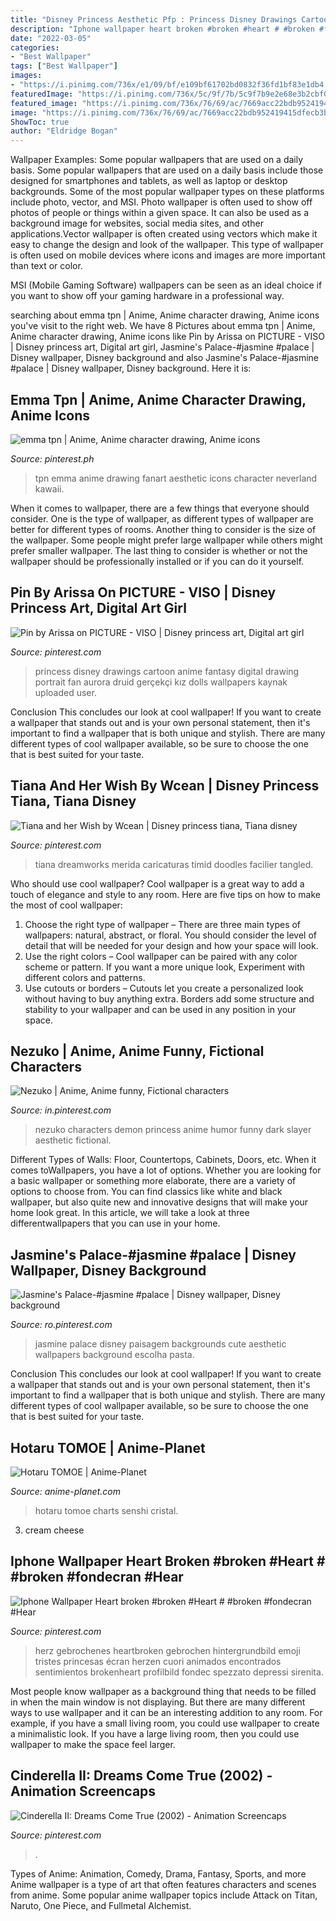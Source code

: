 ```yaml
---
title: "Disney Princess Aesthetic Pfp : Princess Disney Drawings Cartoon Anime Fantasy Digital Drawing Portrait Fan Aurora Druid Gerçekçi Kız Dolls Wallpapers Kaynak Uploaded User"
description: "Iphone wallpaper heart broken #broken #heart # #broken #fondecran #hear"
date: "2022-03-05"
categories:
- "Best Wallpaper"
tags: ["Best Wallpaper"]
images:
- "https://i.pinimg.com/736x/e1/09/bf/e109bf61702bd0832f36fd1bf83e1db4.jpg"
featuredImage: "https://i.pinimg.com/736x/5c/9f/7b/5c9f7b9e2e68e3b2cbf0f263df2304cd.jpg"
featured_image: "https://i.pinimg.com/736x/76/69/ac/7669acc22bdb952419415dfecb3ba5e6.jpg"
image: "https://i.pinimg.com/736x/76/69/ac/7669acc22bdb952419415dfecb3ba5e6.jpg"
ShowToc: true
author: "Eldridge Bogan"
---
```



Wallpaper Examples: Some popular wallpapers that are used on a daily basis.
Some popular wallpapers that are used on a daily basis include those designed for smartphones and tablets, as well as laptop or desktop backgrounds. Some of the most popular wallpaper types on these platforms include photo, vector, and MSI. 
Photo wallpaper is often used to show off photos of people or things within a given space. It can also be used as a background image for websites, social media sites, and other applications.Vector wallpaper is often created using vectors which make it easy to change the design and look of the wallpaper. This type of wallpaper is often used on mobile devices where icons and images are more important than text or color. 

MSI (Mobile Gaming Software) wallpapers can be seen as an ideal choice if you want to show off your gaming hardware in a professional way.

	

		
searching about emma tpn | Anime, Anime character drawing, Anime icons you've visit to the right web. We have 8 Pictures about emma tpn | Anime, Anime character drawing, Anime icons like Pin by Arissa on PICTURE - VISO | Disney princess art, Digital art girl, Jasmine&#039;s Palace-#jasmine #palace | Disney wallpaper, Disney background and also Jasmine&#039;s Palace-#jasmine #palace | Disney wallpaper, Disney background. Here it is:
		
    
## Emma Tpn | Anime, Anime Character Drawing, Anime Icons

<img loading=lazy src="https://i.pinimg.com/736x/3f/7f/9a/3f7f9a2c6d66806af6263f22524a5813.jpg" onerror="this.onerror=null;this.src='https://tse3.mm.bing.net/th?id=OIP.-HI0_q58tIvys92Isc-cZgHaHa&amp;pid=15.1';" alt="emma tpn | Anime, Anime character drawing, Anime icons">

_Source: pinterest.ph_

>tpn emma anime drawing fanart aesthetic icons character neverland kawaii. 

	

When it comes to wallpaper, there are a few things that everyone should consider. One is the type of wallpaper, as different types of wallpaper are better for different types of rooms. Another thing to consider is the size of the wallpaper. Some people might prefer large wallpaper while others might prefer smaller wallpaper. The last thing to consider is whether or not the wallpaper should be professionally installed or if you can do it yourself.

    
## Pin By Arissa On PICTURE - VISO | Disney Princess Art, Digital Art Girl

<img loading=lazy src="https://i.pinimg.com/736x/30/04/b4/3004b4d72f8abd76aa74ae89bf185da4.jpg" onerror="this.onerror=null;this.src='https://tse1.mm.bing.net/th?id=OIP.NUqDMuZRV3vBRcS87BjeaAHaNJ&amp;pid=15.1';" alt="Pin by Arissa on PICTURE - VISO | Disney princess art, Digital art girl">

_Source: pinterest.com_

>princess disney drawings cartoon anime fantasy digital drawing portrait fan aurora druid gerçekçi kız dolls wallpapers kaynak uploaded user. 

	

Conclusion
This concludes our look at cool wallpaper! If you want to create a wallpaper that stands out and is your own personal statement, then it's important to find a wallpaper that is both unique and stylish. There are many different types of cool wallpaper available, so be sure to choose the one that is best suited for your taste.

    
## Tiana And Her Wish By Wcean | Disney Princess Tiana, Tiana Disney

<img loading=lazy src="https://i.pinimg.com/736x/76/69/ac/7669acc22bdb952419415dfecb3ba5e6.jpg" onerror="this.onerror=null;this.src='https://tse3.mm.bing.net/th?id=OIP.-_4bkHhz2DfWv-f8gYLx-wHaLV&amp;pid=15.1';" alt="Tiana and her Wish by Wcean | Disney princess tiana, Tiana disney">

_Source: pinterest.com_

>tiana dreamworks merida caricaturas timid doodles facilier tangled. 

	

Who should use cool wallpaper?
Cool wallpaper is a great way to add a touch of elegance and style to any room. Here are five tips on how to make the most of cool wallpaper: 
1) Choose the right type of wallpaper – There are three main types of wallpapers: natural, abstract, or floral. You should consider the level of detail that will be needed for your design and how your space will look. 
2) Use the right colors – Cool wallpaper can be paired with any color scheme or pattern. If you want a more unique look, Experiment with different colors and patterns. 
3) Use cutouts or borders – Cutouts let you create a personalized look without having to buy anything extra. Borders add some structure and stability to your wallpaper and can be used in any position in your space.

    
## Nezuko | Anime, Anime Funny, Fictional Characters

<img loading=lazy src="https://i.pinimg.com/736x/60/d7/b6/60d7b66464c4382c98028876ffde496d.jpg" onerror="this.onerror=null;this.src='https://tse4.mm.bing.net/th?id=OIP.AMG43Uh_TixCLPEKEQshqwHaKM&amp;pid=15.1';" alt="Nezuko | Anime, Anime funny, Fictional characters">

_Source: in.pinterest.com_

>nezuko characters demon princess anime humor funny dark slayer aesthetic fictional. 

	

Different Types of Walls: Floor, Countertops, Cabinets, Doors, etc.
When it comes toWallpapers, you have a lot of options. Whether you are looking for a basic wallpaper or something more elaborate, there are a variety of options to choose from. You can find classics like white and black wallpaper, but also quite new and innovative designs that will make your home look great. In this article, we will take a look at three differentwallpapers that you can use in your home.

    
## Jasmine&#039;s Palace-#jasmine #palace | Disney Wallpaper, Disney Background

<img loading=lazy src="https://i.pinimg.com/736x/5c/9f/7b/5c9f7b9e2e68e3b2cbf0f263df2304cd.jpg" onerror="this.onerror=null;this.src='https://tse1.mm.bing.net/th?id=OIP.34bruvM7owjUV_Ri9ME2DAHaNK&amp;pid=15.1';" alt="Jasmine&#039;s Palace-#jasmine #palace | Disney wallpaper, Disney background">

_Source: ro.pinterest.com_

>jasmine palace disney paisagem backgrounds cute aesthetic wallpapers background escolha pasta. 

	

Conclusion
This concludes our look at cool wallpaper! If you want to create a wallpaper that stands out and is your own personal statement, then it's important to find a wallpaper that is both unique and stylish. There are many different types of cool wallpaper available, so be sure to choose the one that is best suited for your taste.

    
## Hotaru TOMOE | Anime-Planet

<img loading=lazy src="https://www.anime-planet.com/images/characters/hotaru-tomoe-6081.jpg" onerror="this.onerror=null;this.src='https://tse3.mm.bing.net/th?id=OIP.Y0aOdXb0lhnMC3S5NCfwlAAAAA&amp;pid=15.1';" alt="Hotaru TOMOE | Anime-Planet">

_Source: anime-planet.com_

>hotaru tomoe charts senshi cristal. 

	

3. cream cheese 

    
## Iphone Wallpaper Heart Broken #broken #Heart # #broken #fondecran #Hear

<img loading=lazy src="https://i.pinimg.com/736x/77/cb/a1/77cba103e581e1f1b90a23023229dc51.jpg" onerror="this.onerror=null;this.src='https://tse3.mm.bing.net/th?id=OIP.S0ANRFs1Rr-D5Psrf5TlagAAAA&amp;pid=15.1';" alt="Iphone Wallpaper Heart broken #broken #Heart # #broken #fondecran #Hear">

_Source: pinterest.com_

>herz gebrochenes heartbroken gebrochen hintergrundbild emoji tristes princesas écran herzen cuori animados encontrados sentimientos brokenheart profilbild fondec spezzato depressi sirenita. 

	

Most people know wallpaper as a background thing that needs to be filled in when the main window is not displaying. But there are many different ways to use wallpaper and it can be an interesting addition to any room. For example, if you have a small living room, you could use wallpaper to create a minimalistic look. If you have a large living room, then you could use wallpaper to make the space feel larger.

    
## Cinderella II: Dreams Come True (2002) - Animation Screencaps

<img loading=lazy src="https://i.pinimg.com/736x/e1/09/bf/e109bf61702bd0832f36fd1bf83e1db4.jpg" onerror="this.onerror=null;this.src='https://tse4.mm.bing.net/th?id=OIP.LhWpPI2L5oMDjy2FCyU1igHaEX&amp;pid=15.1';" alt="Cinderella II: Dreams Come True (2002) - Animation Screencaps">

_Source: pinterest.com_

>. 

	

Types of Anime: Animation, Comedy, Drama, Fantasy, Sports, and more
Anime wallpaper is a type of art that often features characters and scenes from anime. Some popular anime wallpaper topics include Attack on Titan, Naruto, One Piece, and Fullmetal Alchemist.

